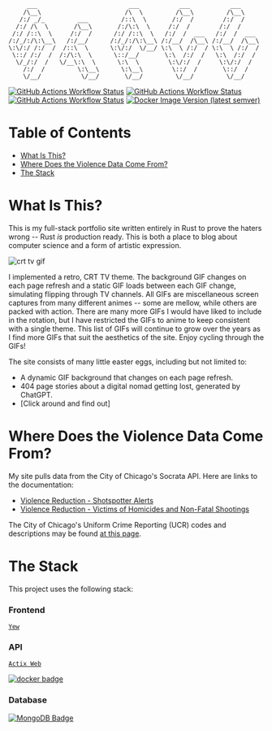          ___                         ___           ___           ___
        /\__\                       /\  \         /\__\         /\__\
       /:/ _/_         ___         /::\  \       /:/  /        /:/  /
      /:/ /\  \       /\__\       /:/\:\  \     /:/  /        /:/  /
     /:/ /::\  \     /:/  /      /:/ /::\  \   /:/  /  ___   /:/  /  ___
    /:/_/:/\:\__\   /:/__/      /:/_/:/\:\__\ /:/__/  /\__\ /:/__/  /\__\
    \:\/:/ /:/  /  /::\  \      \:\/:/  \/__/ \:\  \ /:/  / \:\  \ /:/  /
     \::/ /:/  /  /:/\:\  \      \::/__/       \:\  /:/  /   \:\  /:/  /
      \/_/:/  /   \/__\:\  \      \:\  \        \:\/:/  /     \:\/:/  /
        /:/  /         \:\__\      \:\__\        \::/  /       \::/  /
        \/__/           \/__/       \/__/         \/__/         \/__/

[![GitHub Actions Workflow Status](https://img.shields.io/github/actions/workflow/status/JosephLai241/stacc/deploy.yml?logo=github%20actions&label=Deploy)](https://github.com/JosephLai241/stacc/actions/workflows/deploy.yml)
[![GitHub Actions Workflow Status](https://img.shields.io/github/actions/workflow/status/JosephLai241/stacc/rust.yml?logo=rust&logoColor=orange&label=Rust%20code%20checks)](https://github.com/JosephLai241/stacc/actions/workflows/rust.yml)
[![GitHub Actions Workflow Status](https://img.shields.io/github/actions/workflow/status/JosephLai241/stacc/prettier.yml?logo=prettier&label=Prettier)](https://github.com/JosephLai241/stacc/actions/workflows/prettier.yml)
[![Docker Image Version (latest semver)](https://img.shields.io/docker/v/jlai241/stacc-api?logo=docker&label=Docker%20version)](https://hub.docker.com/repository/docker/jlai241/stacc-api/general)

# Table of Contents

- [What Is This?](#what-is-this)
- [Where Does the Violence Data Come From?](#where-does-the-violence-data-come-from)
- [The Stack](#the-stack)

# What Is This?

This is my full-stack portfolio site written entirely in Rust to prove the haters wrong -- Rust _is_ production ready. This is both a place to blog about computer science and a form of artistic expression.

![crt tv gif][crt tv gif]

I implemented a retro, CRT TV theme. The background GIF changes on each page refresh and a static GIF loads between each GIF change, simulating flipping through TV channels. All GIFs are miscellaneous screen captures from many different animes -- some are mellow, while others are packed with action. There are many more GIFs I would have liked to include in the rotation, but I have restricted the GIFs to anime to keep consistent with a single theme. This list of GIFs will continue to grow over the years as I find more GIFs that suit the aesthetics of the site. Enjoy cycling through the GIFs!

The site consists of many little easter eggs, including but not limited to:

- A dynamic GIF background that changes on each page refresh.
- 404 page stories about a digital nomad getting lost, generated by ChatGPT.
- [Click around and find out]

# Where Does the Violence Data Come From?

My site pulls data from the City of Chicago's Socrata API. Here are links to the documentation:

- [Violence Reduction - Shotspotter Alerts][violence reduction - shotspotter alerts]
- [Violence Reduction - Victims of Homicides and Non-Fatal Shootings][violence reduction - victims of homicides and non-fatal shootings]

The City of Chicago's Uniform Crime Reporting (UCR) codes and descriptions may be found [at this page][city of chicago ucr codes].

# The Stack

This project uses the following stack:

### Frontend

[`Yew`][yew]

### API

[`Actix Web`][actix web]

[![docker badge](https://img.shields.io/badge/docker-2ca5e0?style=for-the-badge&logo=docker&logocolor=white)][docker]

### Database

[![MongoDB Badge](https://img.shields.io/badge/MongoDB-4EA94B?style=for-the-badge&logo=mongodb&logoColor=white)][mongodb]

[actix web]: https://actix.rs/
[city of chicago ucr codes]: https://gis.chicagopolice.org/pages/crime_details
[crt tv gif]: https://i.imgur.com/8F4N34p.gif
[docker]: https://www.docker.com/
[mongodb]: https://www.mongodb.com/
[violence reduction - shotspotter alerts]: https://dev.socrata.com/foundry/data.cityofchicago.org/3h7q-7mdb
[violence reduction - victims of homicides and non-fatal shootings]: https://dev.socrata.com/foundry/data.cityofchicago.org/gumc-mgzr
[yew]: https://yew.rs/
